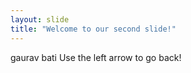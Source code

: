 ```yaml
---
layout: slide
title: "Welcome to our second slide!"
---
```

gaurav bati
Use the left arrow to go back!
